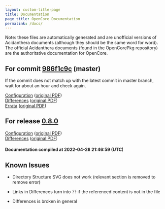 ```yaml
---
layout: custom-title-page
title: Documentation
page_title: OpenCore Documentation
permalink: /docs/
---
```

Note: these files are automatically generated and are unofficial versions of Acidanthera documents (although they should be the same word for word). The official Acidanthera documents (found in the OpenCorePkg repository) are the authoritative documentation for OpenCore.

## For commit [986f1c9c](https://github.com/acidanthera/OpenCorePkg/tree/986f1c9c2224a50896dae3d6968227d2c8b58c8b) (master)

If the commit does not match up with the latest commit in master branch, wait for about an hour and check again.

[Configuration](latest/Configuration.html) ([original PDF](https://github.com/acidanthera/OpenCorePkg/blob/986f1c9c2224a50896dae3d6968227d2c8b58c8b/Docs/Configuration.pdf))
<br>
[Differences](latest/Differences.html) ([original PDF](https://github.com/acidanthera/OpenCorePkg/blob/986f1c9c2224a50896dae3d6968227d2c8b58c8b/Docs/Differences/Differences.pdf))
<br>
[Errata](latest/Errata.html) ([original PDF](https://github.com/acidanthera/OpenCorePkg/blob/986f1c9c2224a50896dae3d6968227d2c8b58c8b/Docs/Errata/Errata.pdf))

## For release [0.8.0](https://github.com/acidanthera/OpenCorePkg/tree/0.8.0)

[Configuration](release/Configuration.html) ([original PDF](https://github.com/acidanthera/OpenCorePkg/blob/0.8.0/Docs/Configuration.pdf))
<br>
[Differences](release/Differences.html) ([original PDF](https://github.com/acidanthera/OpenCorePkg/blob/0.8.0/Docs/Differences/Differences.pdf))

#### Documentation compiled at 2022-04-28 21:46:59 (UTC)

## Known Issues

* Directory Structure SVG does not work (relevant section is removed to remove error)

* Links in Differences turn into `??` if the referenced content is not in the file

* Differences is broken in general
